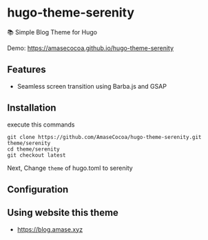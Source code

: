 # hugo-theme-serenity
📚️ Simple Blog Theme for Hugo

Demo: https://amasecocoa.github.io/hugo-theme-serenity
## Features
- Seamless screen transition using Barba.js and GSAP

## Installation
execute this commands
```
git clone https://github.com/AmaseCocoa/hugo-theme-serenity.git theme/serenity
cd theme/serenity
git checkout latest
```
Next, Change `theme` of hugo.toml to serenity

## Configuration

## Using website this theme 
- https://blog.amase.xyz
